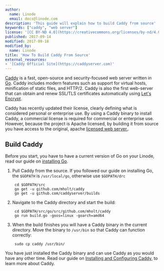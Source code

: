 ```yaml
---
author:
  name: Linode
  email: docs@linode.com
description: 'This guide will explain how to build Caddy from source'
keywords: ["caddy", "web server"]
license: '[CC BY-ND 4.0](https://creativecommons.org/licenses/by-nd/4.0)'
published: 2017-09-14
modified: 2017-09-18
modified_by:
  name: Linode
title: 'How To Build Caddy From Source'
external_resources:
- '[Caddy Official Site](https://caddyserver.com)'
---
```


[Caddy](https://caddyserver.com/) is a fast, open-source and security-focused web server written in [Go](https://golang.org/). Caddy includes modern features such as support for virtual hosts, minification of static files, and HTTP/2. Caddy is also the first web-server that can obtain and renew SSL/TLS certificates automatically using [Let's Encrypt](https://letsencrypt.org/).

Caddy has recently updated their license, clearly defining what is considered personal or enterprise use. By using a Caddy binary to install Caddy, a commercial license is required for commercial or enterprise use. However, because the project is Apache licensed, by building it from source you have access to the original, apache [licensed web server.](https://twitter.com/mholt6/status/908041929438371840).

## Build Caddy

Before you start, you have to have a current version of Go on your Linode, read our guide on [installing Go](/docs/development/go/install-go-on-ubunut.md).

1. Pull Caddy from the source. If you followed our guide on installing Go, the `$GOPATH` is `/usr/local/go`, otherwise use `$GOPATH/drc`

        cd $GOPATH/src
        go get -u github.com/mholt/caddy
        go get -u github.com/caddyserver/builds

2. Navigate to the Caddy directory and start the build:

        cd $GOPATH/src/go/src/github.com/mholt/caddy
        go run build.go -goos=linux -goarch=amd64
3. When the build finishes you will have a Caddy binary in the current directory. Move the binary to `/usr/bin` so that Caddy can function correctly:

        sudo cp caddy /usr/bin/

You have just installed the Caddy binary and can use Caddy as you would have any other time. Read our guide on [Installing and Configuring Caddy](/docs/web-servers/caddy/install-and-configure-caddy-on-centos-7), to learn more about Caddy.
